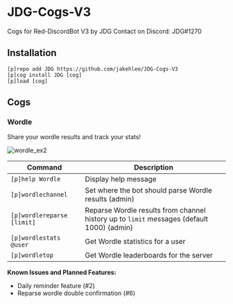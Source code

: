 # JDG-Cogs-V3
Cogs for Red-DiscordBot V3 by JDG
Contact on Discord: JDG#1270 

## Installation
```
[p]repo add JDG https://github.com/jakehlee/JDG-Cogs-V3
[p]cog install JDG [cog]
[p]load [cog]
```

## Cogs

### Wordle
Share your wordle results and track your stats!

![wordle_ex2](https://user-images.githubusercontent.com/1744665/150098234-15f95e13-9c8c-40a0-a3a8-f6d1772a86ca.PNG)

| Command | Description |
| -- | -- |
| `[p]help Wordle` |  Display help message |
| `[p]wordlechannel` | Set where the bot should parse Wordle results (admin) |
| `[p]wordlereparse [limit]` | Reparse Wordle results from channel history up to `limit` messages (default 1000) (admin)|
| `[p]wordlestats @user` | Get Wordle statistics for a user |
| `[p]wordletop` | Get Wordle leaderboards for the server |

**Known Issues and Planned Features:**

- Daily reminder feature (#2)
- Reparse wordle double confirmation (#6)
